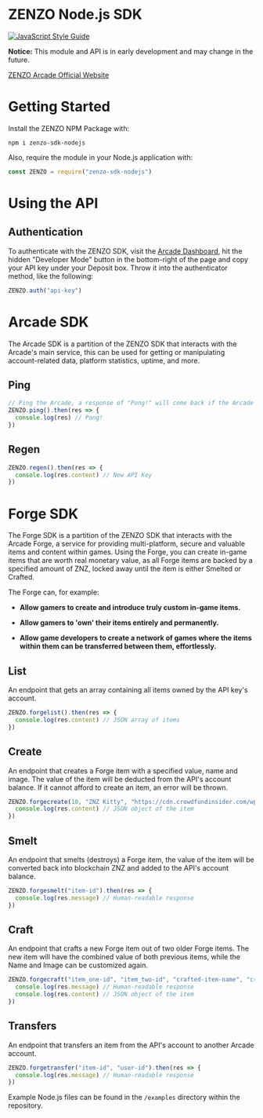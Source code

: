 # ZENZO Node.js SDK

[![JavaScript Style Guide](https://cdn.rawgit.com/standard/standard/master/badge.svg)](https://github.com/standard/standard)

**Notice:** This module and API is in early development and may change in the future.

[ZENZO Arcade Official Website](https://arcade.zenzo.io/)

# Getting Started

Install the ZENZO NPM Package with:
```
npm i zenzo-sdk-nodejs
```
Also, require the module in your Node.js application with:
```js
const ZENZO = require("zenzo-sdk-nodejs")
```

# Using the API

## Authentication

To authenticate with the ZENZO SDK, visit the [Arcade Dashboard](https://arcade.zenzo.io/account), hit the hidden "Developer Mode" button in the bottom-right of the page and copy your API key under your Deposit box. Throw it into the authenticator method, like the following:

```js
ZENZO.auth("api-key")
```

# Arcade SDK

The Arcade SDK is a partition of the ZENZO SDK that interacts with the Arcade's main service, this can be used for getting or manipulating account-related data, platform statistics, uptime, and more.

## Ping

```js
// Ping the Arcade, a response of "Pong!" will come back if the Arcade is alive and well
ZENZO.ping().then(res => {
  console.log(res) // Pong!
})
```

## Regen

```js
ZENZO.regen().then(res => {
  console.log(res.content) // New API Key
})
```

# Forge SDK

The Forge SDK is a partition of the ZENZO SDK that interacts with the Arcade Forge, a service for providing multi-platform, secure and valuable items and content within games. Using the Forge, you can create in-game items that are worth real monetary value, as all Forge items are backed by a specified amount of ZNZ, locked away until the item is either Smelted or Crafted.

The Forge can, for example:

- **Allow gamers to create and introduce truly custom in-game items.**

- **Allow gamers to 'own' their items entirely and permanently.**

- **Allow game developers to create a network of games where the items within them can be transferred between them, effortlessly.**

## List

An endpoint that gets an array containing all items owned by the API key's account.

```js
ZENZO.forgelist().then(res => {
  console.log(res.content) // JSON array of items
})
```

## Create

An endpoint that creates a Forge item with a specified value, name and image. The value of the item will be deducted from the API's account balance. If it cannot afford to create an item, an error will be thrown.

```js
ZENZO.forgecreate(10, "ZNZ Kitty", "https://cdn.crowdfundinsider.com/wp-content/uploads/2018/04/CryptoKittie-mascot-Lola.png").then(res => {
  console.log(res.content) // JSON object of the item
})
```

## Smelt

An endpoint that smelts (destroys) a Forge item, the value of the item will be converted back into blockchain ZNZ and added to the API's account balance.

```js
ZENZO.forgesmelt("item-id").then(res => {
  console.log(res.message) // Human-readable response
})
```

## Craft

An endpoint that crafts a new Forge item out of two older Forge items. The new item will have the combined value of both previous items, while the Name and Image can be customized again.

```js
ZENZO.forgecraft("item_one-id", "item_two-id", "crafted-item-name", "crafted-item-image-url").then(res => {
  console.log(res.message) // Human-readable response
  console.log(res.content) // JSON object of the item
})
```

## Transfers

An endpoint that transfers an item from the API's account to another Arcade account.

```js
ZENZO.forgetransfer("item-id", "user-id").then(res => {
  console.log(res.message) // Human-readable response
})
```

Example Node.js files can be found in the `/examples` directory within the repository.
